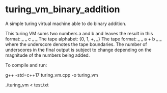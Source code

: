 # turing_vm_binary_addition
A simple turing virtual machine able to do binary addition.

This turing VM sums two numbers a and b and leaves the result in this format: _ _ c _ _
The tape alphabet: {0, 1, +, _}
The tape format: _ _ a + b _ _ where the underscore denotes the tape boundaries. The number of underscores in the final output
is subject to change depending on the magnitude of the numbers being added.

To compile and run:

g++ -std=c++17 turing_vm.cpp -o turing_vm

./turing_vm < test.txt
